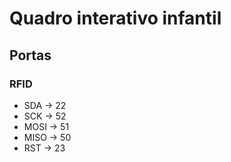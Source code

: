 # Quadro interativo infantil

## Portas
### RFID
  * SDA -> 22
  * SCK -> 52
  * MOSI -> 51
  * MISO -> 50
  * RST -> 23
